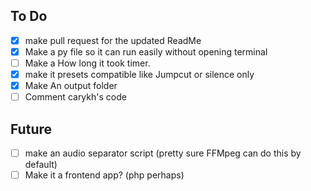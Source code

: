 ## To Do
- [x] make pull request for the updated ReadMe 
- [x] Make a py file so it can run easily without opening terminal
- [ ] Make a How long it took timer.
- [x] make it presets compatible like Jumpcut or silence only
- [x] Make An output folder
- [ ] Comment carykh's code

## Future
- [ ] make an audio separator script (pretty sure FFMpeg can do this by default)  
- [ ] Make it a frontend app? (php perhaps)